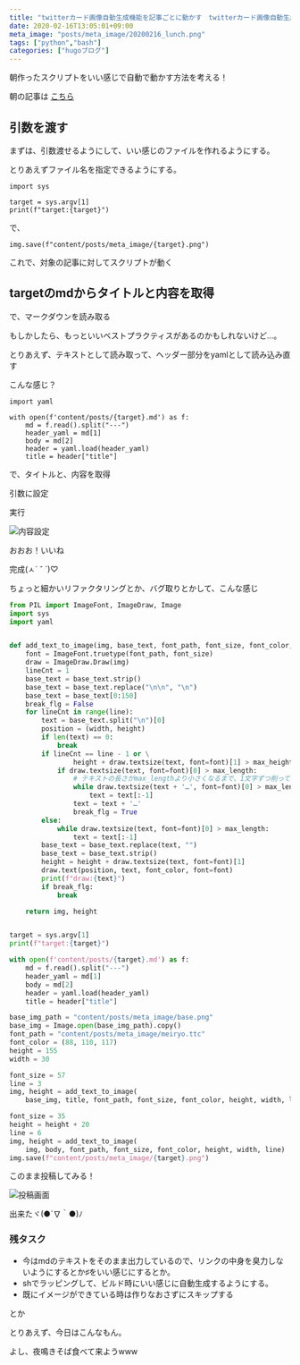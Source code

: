 ```yaml
---
title: "twitterカード画像自動生成機能を記事ごとに動かす　twitterカード画像自動生成機能④"
date: 2020-02-16T13:05:01+09:00
meta_image: "posts/meta_image/20200216_lunch.png"
tags: ["python","bash"]
categories: ["hugoブログ"]
---
```


朝作ったスクリプトをいい感じで自動で動かす方法を考える！

朝の記事は [こちら](../20200216_morning.html)

## 引数を渡す

まずは、引数渡せるようにして、いい感じのファイルを作れるようにする。

とりあえずファイル名を指定できるようにする。

```
import sys

target = sys.argv[1]
print(f"target:{target}")
```

で、

```
img.save(f"content/posts/meta_image/{target}.png")
```

これで、対象の記事に対してスクリプトが動く

## targetのmdからタイトルと内容を取得

で、マークダウンを読み取る

もしかしたら、もっといいベストプラクティスがあるのかもしれないけど…。

とりあえず、テキストとして読み取って、ヘッダー部分をyamlとして読み込み直す

こんな感じ？

```
import yaml

with open(f'content/posts/{target}.md') as f:
    md = f.read().split("---")
    header_yaml = md[1]
    body = md[2]
    header = yaml.load(header_yaml)
    title = header["title"]

```

で、タイトルと、内容を取得

引数に設定

実行

![内容設定](../img/twitter-card-create4.png)

おおお！いいね

完成(ㅅ´ ˘ `)♡

ちょっと細かいリファクタリングとか、バグ取りとかして、こんな感じ

```create_meta_image.py
from PIL import ImageFont, ImageDraw, Image
import sys
import yaml


def add_text_to_image(img, base_text, font_path, font_size, font_color, height, width, line=1, max_length=800, max_height=420):
    font = ImageFont.truetype(font_path, font_size)
    draw = ImageDraw.Draw(img)
    lineCnt = 1
    base_text = base_text.strip()
    base_text = base_text.replace("\n\n", "\n")
    base_text = base_text[0:150]
    break_flg = False
    for lineCnt in range(line):
        text = base_text.split("\n")[0]
        position = (width, height)
        if len(text) == 0:
            break
        if lineCnt == line - 1 or \
                height + draw.textsize(text, font=font)[1] > max_height:
            if draw.textsize(text, font=font)[0] > max_length:
                # テキストの長さがmax_lengthより小さくなるまで、1文字ずつ削っていく
                while draw.textsize(text + '…', font=font)[0] > max_length:
                    text = text[:-1]
                text = text + '…'
                break_flg = True
        else:
            while draw.textsize(text, font=font)[0] > max_length:
                text = text[:-1]
        base_text = base_text.replace(text, "")
        base_text = base_text.strip()
        height = height + draw.textsize(text, font=font)[1]
        draw.text(position, text, font_color, font=font)
        print(f"draw:{text}")
        if break_flg:
            break

    return img, height


target = sys.argv[1]
print(f"target:{target}")

with open(f'content/posts/{target}.md') as f:
    md = f.read().split("---")
    header_yaml = md[1]
    body = md[2]
    header = yaml.load(header_yaml)
    title = header["title"]

base_img_path = "content/posts/meta_image/base.png"
base_img = Image.open(base_img_path).copy()
font_path = "content/posts/meta_image/meiryo.ttc"
font_color = (88, 110, 117)
height = 155
width = 30

font_size = 57
line = 3
img, height = add_text_to_image(
    base_img, title, font_path, font_size, font_color, height, width, line)

font_size = 35
height = height + 20
line = 6
img, height = add_text_to_image(
    img, body, font_path, font_size, font_color, height, width, line)
img.save(f"content/posts/meta_image/{target}.png")

```

このまま投稿してみる！

![投稿画面](../img/twitter-card-create5.png)

出来たヾ(●´∇｀●)ﾉ

### 残タスク

* 今はmdのテキストをそのまま出力しているので、リンクの中身を臭力しないようにするとか♯をいい感じにするとか。
* shでラッピングして、ビルド時にいい感じに自動生成するようにする。
* 既にイメージができている時は作りなおさずにスキップする

とか

とりあえず、今日はこんなもん。

よし、夜鳴きそば食べて来ようwww